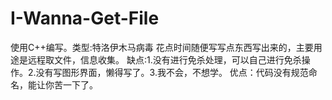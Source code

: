 # I-Wanna-Get-File
使用C++编写。类型:特洛伊木马病毒
花点时间随便写写点东西写出来的，主要用途是远程取文件，信息收集。
缺点:1.没有进行免杀处理，可以自己进行免杀操作。2.没有写图形界面，懒得写了。3.我不会，不想学。
优点：代码没有规范命名，能让你苦一下了。
